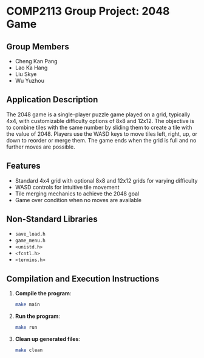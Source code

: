 # COMP2113 Group Project: 2048 Game

## Group Members
- Cheng Kan Pang
- Lao Ka Hang
- Liu Skye
- Wu Yuzhou

## Application Description
The 2048 game is a single-player puzzle game played on a grid, typically 4x4, with customizable difficulty options of 8x8 and 12x12. The objective is to combine tiles with the same number by sliding them to create a tile with the value of 2048. Players use the WASD keys to move tiles left, right, up, or down to reorder or merge them. The game ends when the grid is full and no further moves are possible.

## Features
- Standard 4x4 grid with optional 8x8 and 12x12 grids for varying difficulty
- WASD controls for intuitive tile movement
- Tile merging mechanics to achieve the 2048 goal
- Game over condition when no moves are available

## Non-Standard Libraries
- `save_load.h`
- `game_menu.h`
- `<unistd.h>`
- `<fcntl.h>`
- `<termios.h>`

## Compilation and Execution Instructions
1. **Compile the program**:
   ```bash
   make main
   ```
2. **Run the program**:
   ```bash
   make run
   ```
3. **Clean up generated files**:
   ```bash
   make clean
   ```